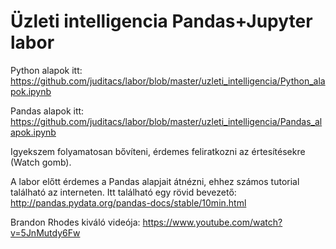 # Üzleti intelligencia Pandas+Jupyter labor

Python alapok itt: https://github.com/juditacs/labor/blob/master/uzleti_intelligencia/Python_alapok.ipynb

Pandas alapok itt: https://github.com/juditacs/labor/blob/master/uzleti_intelligencia/Pandas_alapok.ipynb

Igyekszem folyamatosan bővíteni, érdemes feliratkozni az értesítésekre (Watch gomb).

A labor előtt érdemes a Pandas alapjait átnézni, ehhez számos tutorial található az interneten.
Itt található egy rövid bevezető: http://pandas.pydata.org/pandas-docs/stable/10min.html

Brandon Rhodes kiváló videója: https://www.youtube.com/watch?v=5JnMutdy6Fw

